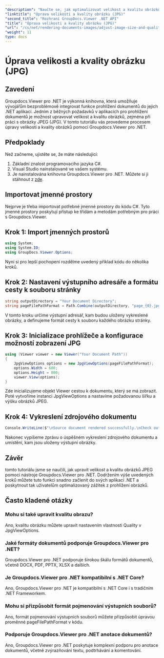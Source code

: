 ```yaml
---
"description": "Naučte se, jak optimalizovat velikost a kvalitu obrázků ve formátu JPEG pomocí nástroje Groupdocs.Viewer pro .NET. Vylepšete si zážitek ze prohlížení dokumentů."
"linktitle": "Úprava velikosti a kvality obrázku (JPG)"
"second_title": "Rozhraní GroupDocs.Viewer .NET API"
"title": "Úprava velikosti a kvality obrázku (JPG)"
"url": "/cs/net/rendering-documents-images/adjust-image-size-and-quality-jpg/"
"weight": 11
type: docs
---
```

# Úprava velikosti a kvality obrázku (JPG)

## Zavedení
Groupdocs.Viewer pro .NET je výkonná knihovna, která umožňuje vývojářům bezproblémově integrovat funkce prohlížení dokumentů do jejich .NET aplikací. Jedním z běžných požadavků v aplikacích pro prohlížení dokumentů je možnost upravovat velikost a kvalitu obrázků, zejména při práci s obrázky JPEG (JPG). V tomto tutoriálu vás provedeme procesem úpravy velikosti a kvality obrázků pomocí Groupdocs.Viewer pro .NET.
## Předpoklady
Než začneme, ujistěte se, že máte následující:
1. Základní znalost programovacího jazyka C#.
2. Visual Studio nainstalované ve vašem systému.
3. Je nainstalována knihovna Groupdocs.Viewer pro .NET. Můžete si ji stáhnout z [zde](https://releases.groupdocs.com/viewer/net/).

## Importovat jmenné prostory
Nejprve je třeba importovat potřebné jmenné prostory do kódu C#. Tyto jmenné prostory poskytují přístup ke třídám a metodám potřebným pro práci s Groupdocs.Viewer.
## Krok 1: Import jmenných prostorů
```csharp
using System;
using System.IO;
using GroupDocs.Viewer.Options;
```

Nyní si pro lepší pochopení rozdělme uvedený příklad kódu do několika kroků.
## Krok 2: Nastavení výstupního adresáře a formátu cesty k souboru stránky
```csharp
string outputDirectory = "Your Document Directory";
string pageFilePathFormat = Path.Combine(outputDirectory, "page_{0}.jpg");
```
V tomto kroku určíme výstupní adresář, kam budou uloženy vykreslené obrázky, a definujeme formát cesty k souboru každého obrázku stránky.
## Krok 3: Inicializace prohlížeče a konfigurace možností zobrazení JPG
```csharp
using (Viewer viewer = new Viewer("Your Document Path"))
{
    JpgViewOptions options = new JpgViewOptions(pageFilePathFormat);
    options.Width = 600;
    options.Height = 800;
    viewer.View(options);
}
```
Zde inicializujeme objekt Viewer cestou k dokumentu, který se má zobrazit. Poté vytvoříme instanci JpgViewOptions a nastavíme požadovanou šířku a výšku obrázků JPEG.
## Krok 4: Vykreslení zdrojového dokumentu
```csharp
Console.WriteLine($"\nSource document rendered successfully.\nCheck output in {outputDirectory}.");
```
Nakonec vypíšeme zprávu o úspěšném vykreslení zdrojového dokumentu a umístění, kam jsou uloženy výstupní obrázky.

## Závěr
tomto tutoriálu jsme se naučili, jak upravit velikost a kvalitu obrázků JPEG pomocí nástroje Groupdocs.Viewer pro .NET. Dodržením výše uvedených kroků můžete tuto funkci snadno začlenit do svých aplikací .NET a poskytnout tak uživatelům optimalizovaný zážitek z prohlížení obrázků.
## Často kladené otázky
### Mohu si také upravit kvalitu obrazu?
Ano, kvalitu obrázku můžete upravit nastavením vlastnosti Quality v JpgViewOptions.
### Jaké formáty dokumentů podporuje Groupdocs.Viewer pro .NET?
Groupdocs.Viewer pro .NET podporuje širokou škálu formátů dokumentů, včetně DOCX, PDF, PPTX, XLSX a dalších.
### Je Groupdocs.Viewer pro .NET kompatibilní s .NET Core?
Ano, Groupdocs.Viewer pro .NET je kompatibilní s .NET Core i s tradičním .NET Frameworkem.
### Mohu si přizpůsobit formát pojmenování výstupních souborů?
Ano, formát pojmenování výstupních souborů můžete přizpůsobit úpravou proměnné pageFilePathFormat v kódu.
### Podporuje Groupdocs.Viewer pro .NET anotace dokumentů?
Ano, Groupdocs.Viewer pro .NET poskytuje komplexní podporu pro anotace dokumentů, včetně zvýrazňování textu, podtrhávání a komentování.